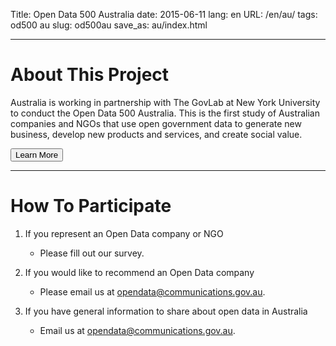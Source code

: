 Title: Open Data 500 Australia
date: 2015-06-11
lang: en
URL: /en/au/
tags: od500 au
slug: od500au
save_as: au/index.html

---

# About This Project

Australia is working in partnership with The GovLab at New York University to
conduct the Open Data 500 Australia. This is the first study of Australian
companies and NGOs that use open government data to generate new business,
develop new products and services, and create social value.

<a href="about/"><button>Learn More</button></a>

---

# How To Participate

1. If you represent an Open Data company or NGO

    * Please fill out our survey.

2. If you would like to recommend an Open Data company

    * Please email us at [opendata@communications.gov.au](mailto:opendata@communications.gov.au).

3. If you have general information to share about open data in Australia

    * Email us at [opendata@communications.gov.au](mailto:opendata@communications.gov.au).
